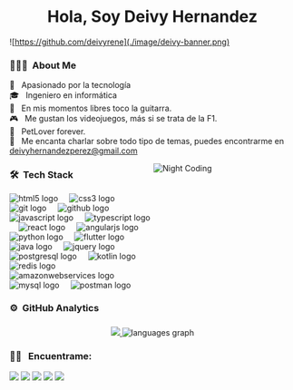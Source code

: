 <h1 align="center">Hola, Soy Deivy Hernandez</h1>

![https://github.com/deivyrene](./image/deivy-banner.png)

### 👨🏻‍💻 &nbsp;About Me

🚀 &nbsp; Apasionado por la tecnología \
🎓 &nbsp; Ingeniero en informática \
🎸 &nbsp; En mis momentos libres toco la guitarra. \
🎮 &nbsp; Me gustan los videojuegos, más si se trata de la F1. \
🐶 &nbsp; PetLover forever. \
💬 &nbsp; Me encanta charlar sobre todo tipo de temas, puedes encontrarme en deivyhernandezperez@gmail.com

<img alt="Night Coding" style="width: 250px; height: 200px; object-fit: cover;" src="https://i.giphy.com/media/v1.Y2lkPTc5MGI3NjExMHE2ZGUxNnM1Znk1cG96bnVic2FpdWphMTl5dnQ4azAzYmg1aGg3ZCZlcD12MV9pbnRlcm5hbF9naWZfYnlfaWQmY3Q9Zw/Ws6T5PN7wHv3cY8xy8/giphy.gif" align="right"/>

### 🛠 &nbsp;Tech Stack

<div align="left">
  <img src="https://cdn.jsdelivr.net/gh/devicons/devicon/icons/html5/html5-original.svg" height="40" alt="html5 logo"  />
  <img width="12" />
  <img src="https://cdn.jsdelivr.net/gh/devicons/devicon/icons/css3/css3-original.svg" height="40" alt="css3 logo"  />
  <img width="12" />
  <img src="https://cdn.jsdelivr.net/gh/devicons/devicon/icons/git/git-original.svg" height="40" alt="git logo"  />
  <img width="12" />
  <img src="https://skillicons.dev/icons?i=github" height="40" alt="github logo"  />
  <img width="12" />
  <img src="https://cdn.jsdelivr.net/gh/devicons/devicon/icons/javascript/javascript-original.svg" height="40" alt="javascript logo"  />
  <img width="12" />
  <img src="https://cdn.jsdelivr.net/gh/devicons/devicon/icons/typescript/typescript-original.svg" height="40" alt="typescript logo"  />
  <img width="12" />
  <img src="https://cdn.jsdelivr.net/gh/devicons/devicon/icons/react/react-original.svg" height="40" alt="react logo"  />
  <img width="12" />
  <img src="https://cdn.jsdelivr.net/gh/devicons/devicon/icons/angularjs/angularjs-original.svg" height="40" alt="angularjs logo"  />
  <img width="12" />
  <img src="https://cdn.jsdelivr.net/gh/devicons/devicon/icons/python/python-original.svg" height="40" alt="python logo"  />
  <img width="12" />
  <img src="https://cdn.jsdelivr.net/gh/devicons/devicon/icons/flutter/flutter-original.svg" height="40" alt="flutter logo"  />
  <img width="12" />
  <img src="https://cdn.jsdelivr.net/gh/devicons/devicon/icons/java/java-original.svg" height="40" alt="java logo"  />
  <img width="12" />
  <img src="https://cdn.jsdelivr.net/gh/devicons/devicon/icons/jquery/jquery-original.svg" height="40" alt="jquery logo"  />
  <img width="12" />
  <img src="https://cdn.jsdelivr.net/gh/devicons/devicon/icons/postgresql/postgresql-original.svg" height="40" alt="postgresql logo"  />
  <img width="12" />
  <img src="https://cdn.jsdelivr.net/gh/devicons/devicon/icons/kotlin/kotlin-original.svg" height="40" alt="kotlin logo"  />
  <img width="12" />
  <img src="https://cdn.jsdelivr.net/gh/devicons/devicon/icons/redis/redis-original.svg" height="40" alt="redis logo"  />
  <img width="12" />
  <img src="https://skillicons.dev/icons?i=aws" height="40" alt="amazonwebservices logo"  />
  <img width="12" />
  <img src="https://skillicons.dev/icons?i=mysql" height="40" alt="mysql logo"  />
  <img width="12" />
  <img src="https://skillicons.dev/icons?i=postman" height="40" alt="postman logo"  />
</div>

### ⚙️ &nbsp;GitHub Analytics

###

<p align="center">
<a href="https://github.com/deivyrene">
  <img height="180em" src="https://github-readme-stats-eight-theta.vercel.app/api?username=deivyrene&show_icons=true&theme=algolia&include_all_commits=true&count_private=true"/>
  <! --- <img height="180em" src="https://github-readme-stats-eight-theta.vercel.app/api/top-langs/?username=deivyrene&layout=compact&langs_count=8&theme=algolia"/>
</a>
<img src="https://github-readme-stats.vercel.app/api/top-langs?username=deivyrene&locale=en&hide_title=false&layout=compact&card_width=320&langs_count=5&theme=dracula&hide_border=false" height="180em" alt="languages graph"  />
</p>

###

### 🤝🏻 &nbsp; Encuentrame:

<p align="center">

<a href="https://www.linkedin.com/in/deivy-hern%C3%A1ndez-94969b51/"><img src="https://img.shields.io/badge/-Deivy Hernández-0077B5?style=flat&logo=Linkedin&logoColor=white"/></a>
<a href="mailto:deivyhernandezperez@gmail.com"><img src="https://img.shields.io/badge/-deivyhernandezperez@gmail.com-D14836?style=flat&logo=Gmail&logoColor=white"/></a>
<a href="https://x.com/i/flow/login?redirect_after_login=%2Fdeivyrene"><img src="https://img.shields.io/badge/%40deivyrene-black?style=for-the-badge&logo=x&logoColor=white"/></a>
<a href="https://github.com/deivyrene"><img src="https://img.shields.io/badge/-deivyrene-%23121011.svg?style=flat&logo=github&logoColor=white"/></a>
<a href="https://stackoverflow.com/users/9710681/deivy-hern%c3%a1ndez"><img src="https://img.shields.io/badge/deivy_rene-orange?style=for-the-badge&logo=stackoverflow&logoColor=white"/></a>

</p>
